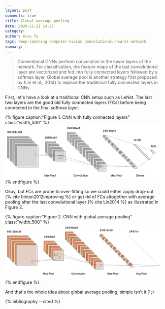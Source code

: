 ```yaml
---
layout: post
comments: true
title: Global average pooling
date: 2020-11-21 14:25
category: 
author: Alex To
tags: deep-learning computer-vision convolutional-neural-network
summary: 
---
```


> Conventional CNNs perform convolution in the lower layers of the network. For classification, the feature maps of the last convolutional layer are vectorized and fed into fully connected layers followed by a softmax layer. Global average pool is another strategy first proposed by (Lin et al., 2014)  to replace the traditional fully connected layers in CNNs.

<!--more-->

First, let's have a look at a traditional CNN setup such as LeNet. The last two layers are the good old fully connected layers (FCs) before being connected to the final softmax layer.

{% figure caption:"Figure 1. CNN with fully connected layers" class:"width_500" %}
![](/assets/images/lenet.png)
{% endfigure %}

Okay, but FCs are prone to over-fitting so we could either apply drop-out {% cite hinton2012improving %} or get rid of FCs altogether with average pooling after the last convolutional layer {% cite Lin2014 %} as illustrated in Figure 2.

{% figure caption:"Figure 2. CNN with global average pooling" class:"width_500" %}
![](/assets/images/lenet-gap.png)
{% endfigure %}

And that's the whole idea about global average pooling, simple isn't it ? ;)

{% bibliography --cited %}
